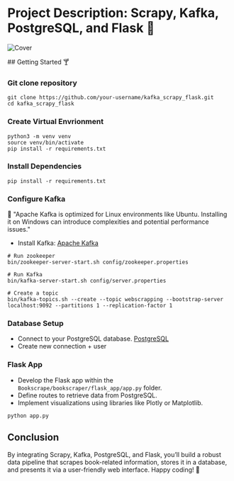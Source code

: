 
# Project Description: Scrapy, Kafka, PostgreSQL, and Flask 🍷

![Cover](https://wallpapercave.com/wp/wp1828905.png)

<!-- English Content -->
<div id="english-content">
## Getting Started 🍸

### Git clone repository
```
git clone https://github.com/your-username/kafka_scrapy_flask.git
cd kafka_scrapy_flask
```

### Create Virtual Envrionment
```
python3 -m venv venv
source venv/bin/activate
pip install -r requirements.txt
```

### Install Dependencies 
```
pip install -r requirements.txt
```

### Configure Kafka 

💫 "Apache Kafka is optimized for Linux environments like Ubuntu. Installing it on Windows can introduce complexities and potential performance issues."
- Install Kafka: [Apache Kafka](https://kafka.apache.org/)

```
# Run zookeeper
bin/zookeeper-server-start.sh config/zookeeper.properties

# Run Kafka
bin/kafka-server-start.sh config/server.properties

# Create a topic
bin/kafka-topics.sh --create --topic webscrapping --bootstrap-server localhost:9092 --partitions 1 --replication-factor 1
```

### Database Setup
- Connect to your PostgreSQL database.
[PostgreSQL](https://www.postgresql.org/)
- Create new connection + user

### Flask App 
- Develop the Flask app within the `Bookscrape/bookscraper/flask_app/app.py` folder.
- Define routes to retrieve data from PostgreSQL.
- Implement visualizations using libraries like Plotly or Matplotlib.
```
python app.py
```

## Conclusion
By integrating Scrapy, Kafka, PostgreSQL, and Flask, you’ll build a robust data pipeline that scrapes book-related information, stores it in a database, and presents it via a user-friendly web interface. Happy coding! 🚀
